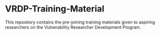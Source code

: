 # VRDP-Training-Material
This repository contains the pre-joining training materials given to aspiring researchers on the Vulnerability Researcher Development Program. 
